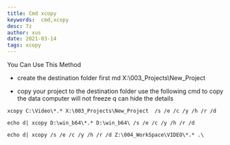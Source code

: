 ```yaml
---
title: Cmd xcopy
keywords:  cmd,xcopy
desc: 7z
author: xus
date: 2021-03-14
tags: xcopy
---
```


You Can Use This Method

* create the destination folder first
md X:\003_Projects\New_Project

* copy your project to the destination folder use the following cmd to copy the data computer will not freeze q can hide the details

```batch
xcopy C:\Video\*.* X:\003_Projects\New_Project  /s /e /c /y /h /r /d

echo d| xcopy D:\win_b64\*.* D:\win_b64\ /s /e /c /y /h /r /d

echo d| xcopy /s /e /c /y /h /r /d Z:\004_WorkSpace\VIDEO\*.* .\


```

